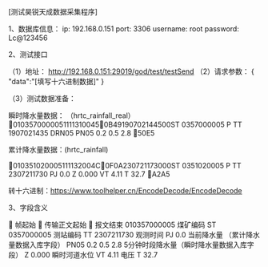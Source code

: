 [测试昊锐天成数据采集程序]

1、数据库信息：
ip: 192.168.0.151
port: 3306
username: root
password: Lc@123456


2、测试接口

（1）地址： http://192.168.0.151:29019/god/test/testSend
（2）请求参数：
{
    "data":"[填写十六进制数据]"
}

（3）测试数据准备：

瞬时降水量数据： （hrtc_rainfall_real）
01035700000511113100450B49190702144500ST 0357000005 P TT 1907021435 DRN05 PN05 0.2 0.5 2.8 50E5



累计降水量数据：(hrtc_rainfall)

010351020005111132004C0F0A230721173000ST 0351020005 P TT 2307211730 PJ 0.0 Z 0.000 VT 4.11 T 32.7 A2A5


转十六进制：https://www.toolhelper.cn/EncodeDecode/EncodeDecode



3、字段含义

 帧起始
 传输正文起始
 报文结束
010357000005 煤矿编码
ST 0357000005 测站编码
TT 2307211730 观测时间
PJ 0.0 当前降水量  （累计降水量数据入库字段）
PN05 0.2 0.5 2.8 5分钟时段降水量（瞬时降水量数据入库字段）
Z 0.000 瞬时河道水位
VT 4.11 电压
T 32.7 




